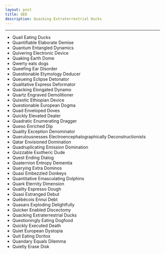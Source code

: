 ```yaml
---
layout: post
title: QED
description: Quacking Extraterrestrial Ducks
---
```


---

* Quail Eating Ducks
* Quantifiable Elaborate Demise
* Quantum Entangled Dynamics
* Quivering Electronic Device
* Quaking Earth Dome
* Qwerty eats dogs
* Queefing Ear Disorder
* Questionable Etymology Deducer
* Queueing Eclipse Detonator
* Qualitative Express Deformator
* Quacking Elongated Dynamo
* Quartz Engraved Demolitioner
* Quixotic Ethiopian Device
* Questionable European Dogma
* Quad Enveloped Doves
* Quickly Elevated Dealer
* Quadratic Enumerating Dragger
* Queso Enriched Dip
* Quality Exception Denominator
* Querulousnesses Electroencephalographically Deconstructionists
* Qatar Envisioned Domination
* Quadruplicating Emission Domination
* Quizzable Esotheric Dude
* Quest Ending Dialog
* Quaternion Entropy Dementia
* Querying Extra Dominos
* Quasi Embezzled Donkeys
* Quantitative Emasculating Dolphins
* Quark Eternity Dimension
* Quality Espresso Dough
* Quasi Estranged Debut
* Québécois Ennui Debt
* Quasars Exploding Delightfully
* Quicker Enabled Discectomy
* Quacking Extraterrestrial Ducks
* Questioningly Eating Dogfood
* Quickly Executed Death
* Quiet European Dystopia
* Quit Eating Doritos
* Quandary Equals Dilemma
* Quietly Erase Disk
